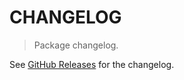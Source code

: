 # CHANGELOG

> Package changelog.

See [GitHub Releases](https://github.com/stdlib-js/stats-ranks/releases) for the changelog.